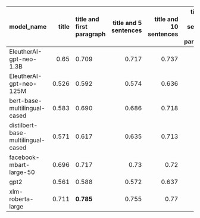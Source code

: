 | model_name                         |   title | title and first paragraph   |   title and 5 sentences |   title and 10 sentences |   title and first sentence each paragraph |   raw text |
|:-----------------------------------|--------:|:----------------------------|------------------------:|-------------------------:|------------------------------------------:|-----------:|
| EleutherAI-gpt-neo-1.3B            |   0.65  | 0.709                       |                   0.717 |                    0.737 |                                     0.731 |      0.77  |
| EleutherAI-gpt-neo-125M            |   0.526 | 0.592                       |                   0.574 |                    0.636 |                                     0.681 |      0.623 |
| bert-base-multilingual-cased       |   0.583 | 0.690                       |                   0.686 |                    0.718 |                                     0.667 |      0.742 |
| distilbert-base-multilingual-cased |   0.571 | 0.617                       |                   0.635 |                    0.713 |                                     0.608 |      0.757 |
| facebook-mbart-large-50            |   0.696 | 0.717                       |                   0.73  |                    0.72  |                                     0.748 |      0.778 |
| gpt2                               |   0.561 | 0.588                       |                   0.572 |                    0.637 |                                     0.64  |      0.627 |
| xlm-roberta-large                  |   0.711 | **0.785**                   |                   0.755 |                    0.77  |                                     0.699 |      0.778 |